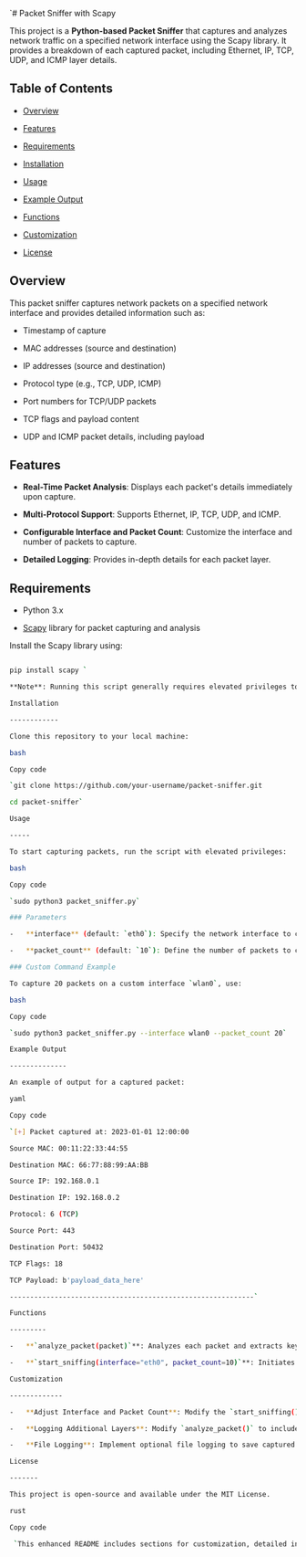 `# Packet Sniffer with Scapy

This project is a **Python-based Packet Sniffer** that captures and analyzes network traffic on a specified network interface using the Scapy library. It provides a breakdown of each captured packet, including Ethernet, IP, TCP, UDP, and ICMP layer details.

## Table of Contents

- [Overview](#overview)

- [Features](#features)

- [Requirements](#requirements)

- [Installation](#installation)

- [Usage](#usage)

- [Example Output](#example-output)

- [Functions](#functions)

- [Customization](#customization)

- [License](#license)

## Overview

This packet sniffer captures network packets on a specified network interface and provides detailed information such as:

- Timestamp of capture

- MAC addresses (source and destination)

- IP addresses (source and destination)

- Protocol type (e.g., TCP, UDP, ICMP)

- Port numbers for TCP/UDP packets

- TCP flags and payload content

- UDP and ICMP packet details, including payload

## Features

- **Real-Time Packet Analysis**: Displays each packet's details immediately upon capture.

- **Multi-Protocol Support**: Supports Ethernet, IP, TCP, UDP, and ICMP.

- **Configurable Interface and Packet Count**: Customize the interface and number of packets to capture.

- **Detailed Logging**: Provides in-depth details for each packet layer.

## Requirements

- Python 3.x

- [Scapy](https://scapy.net/) library for packet capturing and analysis

Install the Scapy library using:

```bash

pip install scapy `

**Note**: Running this script generally requires elevated privileges to access network traffic.

Installation

------------

Clone this repository to your local machine:

bash

Copy code

`git clone https://github.com/your-username/packet-sniffer.git

cd packet-sniffer`

Usage

-----

To start capturing packets, run the script with elevated privileges:

bash

Copy code

`sudo python3 packet_sniffer.py`

### Parameters

-   **interface** (default: `eth0`): Specify the network interface to capture packets on.

-   **packet_count** (default: `10`): Define the number of packets to capture before stopping.

### Custom Command Example

To capture 20 packets on a custom interface `wlan0`, use:

bash

Copy code

`sudo python3 packet_sniffer.py --interface wlan0 --packet_count 20`

Example Output

--------------

An example of output for a captured packet:

yaml

Copy code

`[+] Packet captured at: 2023-01-01 12:00:00

Source MAC: 00:11:22:33:44:55

Destination MAC: 66:77:88:99:AA:BB

Source IP: 192.168.0.1

Destination IP: 192.168.0.2

Protocol: 6 (TCP)

Source Port: 443

Destination Port: 50432

TCP Flags: 18

TCP Payload: b'payload_data_here'

------------------------------------------------------------`

Functions

---------

-   **`analyze_packet(packet)`**: Analyzes each packet and extracts key details based on available protocol layers (Ethernet, IP, TCP, UDP, ICMP).

-   **`start_sniffing(interface="eth0", packet_count=10)`**: Initiates packet sniffing on the specified network interface and captures the desired number of packets, displaying their details in real-time.

Customization

-------------

-   **Adjust Interface and Packet Count**: Modify the `start_sniffing()` function call to specify a custom interface and capture count.

-   **Logging Additional Layers**: Modify `analyze_packet()` to include additional protocols or layers if required.

-   **File Logging**: Implement optional file logging to save captured packet details.

License

-------

This project is open-source and available under the MIT License.

rust

Copy code

 `This enhanced README includes sections for customization, detailed instructions, and more structured formatting to improve`

